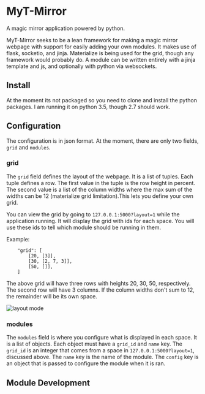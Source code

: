 # MyT-Mirror

A magic mirror application powered by python.

MyT-Mirror seeks to be a lean framework for making a magic mirror webpage with support for easily adding your own modules. It makes use of flask, socketio, and jinja. Materialize is being used for the grid, though any framework would probably do. A module can be written entirely with a jinja template and js, and optionally with python via websockets.

## Install

At the moment its not packaged so you need to clone and install the python packages. I am
running it on python 3.5, though 2.7 should work.

## Configuration

The configuration is in json format. At the moment, there are only two fields, `grid` and
`modules`.

### grid

The `grid` field defines the layout of the webpage. It is a list of tuples. Each tuple
defines a row. The first value in the tuple is the row height in percent. The second value is a list of the column widths where the max sum of the widths can be 12 (materialize grid limitation).This lets you define your own grid. 

You can view the grid by going to `127.0.0.1:5000?layout=1` while the application running.
It will display the grid with ids for each space. You will use these ids to tell which
module should be running in them.

Example:
```
    "grid": [
        [20, [3]], 
        [30, [2, 7, 3]], 
        [50, []], 
    ]
```

The above grid will have three rows with heights 20, 30, 50, respectively. The second
row will have 3 columns. If the column widths don't sum to 12, the remainder will be its
own space.

![layout mode](https://cloud.githubusercontent.com/assets/3619876/21972058/b1416f8c-db84-11e6-9c56-a21b9ac3d619.png)

### modules

The `modules` field is where you configure what is displayed in each space. It is a list of objects. Each object must have a `grid_id` and `name` key. The `grid_id` is an integer that comes from a space in `127.0.0.1:5000?layout=1`, discussed above. The `name` key is the name of the module. The `config` key is an object that is passed to configure the module when it is ran.

## Module Development


